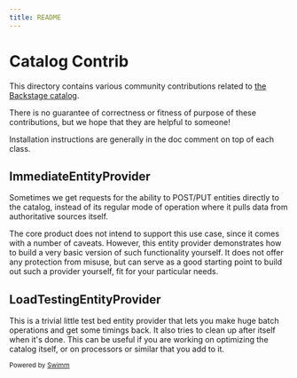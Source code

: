 ```yaml
---
title: README
---
```

# Catalog Contrib

This directory contains various community contributions related to [the Backstage catalog](https://backstage.io/docs/features/software-catalog/).

There is no guarantee of correctness or fitness of purpose of these contributions, but we hope that they are helpful to someone!

Installation instructions are generally in the doc comment on top of each class.

## ImmediateEntityProvider

Sometimes we get requests for the ability to POST/PUT entities directly to the catalog, instead of its regular mode of operation where it pulls data from authoritative sources itself.

The core product does not intend to support this use case, since it comes with a number of caveats. However, this entity provider demonstrates how to build a very basic version of such functionality yourself. It does not offer any protection from misuse, but can serve as a good starting point to build out such a provider yourself, fit for your particular needs.

## LoadTestingEntityProvider

This is a trivial little test bed entity provider that lets you make huge batch operations and get some timings back. It also tries to clean up after itself when it's done. This can be useful if you are working on optimizing the catalog itself, or on processors or similar that you add to it.

<SwmMeta version="3.0.0"><sup>Powered by [Swimm](https://app.swimm.io/)</sup></SwmMeta>
